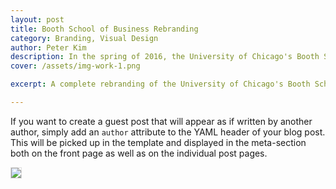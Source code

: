 ```yaml
---
layout: post
title: Booth School of Business Rebranding
category: Branding, Visual Design
author: Peter Kim
description: In the spring of 2016, the University of Chicago's Booth School of Business launched a rebranding initiative in an effort to update the school's image and improve diversity awareness. As the point person for this initiative, I oversaw the redesign of all brand elements to develop a creative direction that was both professional and cohesive.
cover: /assets/img-work-1.png

excerpt: A complete rebranding of the University of Chicago's Booth School of Business' branding and marketing guidelines.

---
```


If you want to create a guest post that will appear as if written by another author, simply add an `author` attribute to the 
YAML header of your blog post. This will be picked up in the template and displayed in the meta-section both on the front page 
as well as on the individual post pages.

<img style="max-width:100%;border:1px solid #ddd;" src="{{site.baseurl}}/assets/img-work-1.png"></img>
